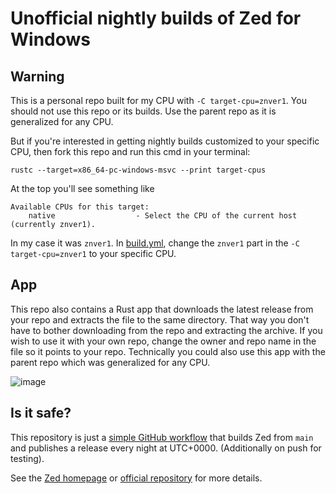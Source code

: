 # Unofficial nightly builds of Zed for Windows

## Warning

This is a personal repo built for my CPU with `-C target-cpu=znver1`. You should not use this repo or its builds. Use the parent repo as it is generalized for any CPU.

But if you're interested in getting nightly builds customized to your specific CPU, then fork this repo and run this cmd in your terminal:

`rustc --target=x86_64-pc-windows-msvc --print target-cpus`

At the top you'll see something like
```
Available CPUs for this target:
    native                  - Select the CPU of the current host (currently znver1).
```
In my case it was `znver1`. In [build.yml](https://github.com/linhnt89/zed-windows-builds/blob/main/.github/workflows/build.yml), change the `znver1` part in the `-C target-cpu=znver1` to your specific CPU.

## App

This repo also contains a Rust app that downloads the latest release from your repo and extracts the file to the same directory. That way you don't have to bother downloading from the repo and extracting the archive. If you wish to use it with your own repo, change the owner and repo name in the file so it points to your repo. Technically you could also use this app with the parent repo which was generalized for any CPU.

![image](https://github.com/user-attachments/assets/ead0848d-c1c3-4a9c-8bff-090fb45927b3)

## Is it safe?

This repository is just a [simple GitHub workflow](./.github/workflows/build.yml) that builds Zed from `main` and publishes a release every night at UTC+0000. (Additionally on push for testing).

See the [Zed homepage](https://zed.dev/) or [official repository](https://github.com/zed-industries/zed) for more details.
